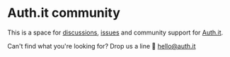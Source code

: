 # Auth.it community

This is a space for [discussions](https://github.com/auth-it/community/discussions), [issues](https://github.com/auth-it/community/issues) and community support for [Auth.it](https://auth.it/). 

Can't find what you're looking for? Drop us a line 👋 [hello@auth.it](mailto:hello@auth.it)

